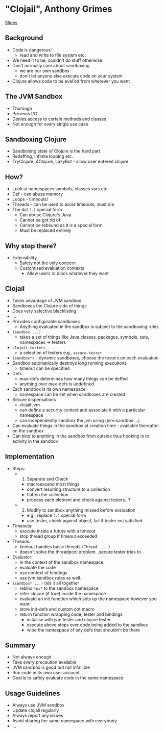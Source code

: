 # "Clojail", Anthony Grimes #
[Slides](../2011-slides/anthony-grimes-clojail.pdf)

## Background ##
   * Code is dangerous!
      * read and write to file system etc.
   * We need it to be, couldn't do stuff otherwise
   * Don't normally care about sandboxing
      * we are our own sandbox
      * don't let anyone else execute code on your system
   * Clojure allows code to be eval'ed from wherever you want

## The JVM Sandbox ##
   * Thorough
   * Prevents I/O
   * Denies access to certain methods and classes
   * Not enough for every single use case

## Sandboxing Clojure ##
   * Sandboxing state of Clojure is the hard part
   * Redeffing, infinite looping etc.
   * TryClojure, 4Clojure, LazyBot - allow user entered clojure

## How? ##
   * Look at namespaces symbols, classes vars etc.
   * Def - can abuse memory
   * Loops - timeouts!
   * Threads - can be used to avoid timeouts, must die
   * The dot `(.)` special form
      * Can abuse Clojure's Java
      * Cannot be got rid of
      * Cannot be rebound as it is a special form
      * Must be replaced entirely

## Why stop there? ##
   * Extensibility
      * Safety not the only concern
      * Customised evaluation contexts
         * Allow users to block whatever they want

## Clojail ##
   * Takes advantage of JVM sandbox
   * Sandboxes the Clojure side of things
   * Does very selective blacklisting
   * ...
   * Provides configurable sandboxes
      * Anything evaluated in the sandbox is subject to the sandboxing rules
   * `(sandbox ...)`
      * takes a set of things like Java classes, packages, symbols, sets, namespaces -> testers
   * `clojail.testers`
      * a selection of testers e.g., `secure-tester`
   * `(sandbox*)` - dynamic sandboxes, choose the testers on each evaluation
   * Sandbox automatically destroys long running executions
      * timeout can be specified
   * Defs
      * max-defs determines how many things can be deffed
      * anything over max-defs is undefined
   * Each sandbox is its own namespace
      * namespace can be set when sandboxes are created
   * Secure dispensations
      * clojail.jvm
      * can define a security context and associate it with a particular namespace
      * can independently sandbox the jvm using (jvm-sandbox ...)
   * Can evaluate things in the sandbox at creation time - available thereafter on the sandbox
   * Can bind to anything in the sandbox from outside thus hooking in
   to activity in the sandbox

## Implementation ##
   * Steps:
      * 1. Separate and Check

         * macroexpand most things
         * convert resulting structure to a collection
         * flatten the collection
         * process each element and check against testers...?
      * 2. Modify to sandbox anything missed before evaluation
         * e.g., replace `(.)` special form
         * use tester, check against object, fail if tester not satisfied
   * Timeouts:
      * execute inside a future with a timeout
      * stop thread group if timeout exceeded
   * Threads:
      * timeout handles basic threads `(Thread. ...)`
      * doesn't solve the threadpool problem...secure tester tries to
   * Evaluator:
      * in the context of the sandbox namespace
      * evaluate the code
      * use context of bindings
      * use jvm sandbox rules as well.
   * `(sandbox* ...)` ties it all together
      * rebind `*ns*` to the sandbox namespace
      * refer clojure (if true) inside the namespace
      * evaluate an init function which sets up the namespace however you want
      * store init-defs and custom dot macro
      * return function wrapping code, tester and bindings
         * initialise with jvm tester and clojure tester
         * execute above steps over code being added to the sandbox
         * wipe the namespace of any defs that shouldn't be there

## Summary ##
   * Not always enough
   * Take every precaution available
   * JVM sandbox is good but not infallible
   * Run code in its own user account
   * Goal is to safely evaluate code in the same namespace

## Usage Guidelines ##
   * Always use JVM sandbox
   * Update clojail regularly
   * Always report any issues
   * Avoid sharing the same namespace with everybody
   * ...
